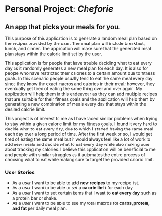 # Personal Project: *Cheforie*

## An app that picks your meals for you.

<p>This purpose of this application is to generate a random meal plan based on the recipes provided by the user. The
meal plan will include breakfast, lunch, and dinner. The application will make sure that the generated meal plan stays
within the calorie limit set by the user.</p>
<p>This application is for people that have trouble deciding what to eat every day as it randomly generates a new meal
plan for each day. It is also for people who have restricted their calories to a certain amount due to fitness goals.
In this scenario people usually tend to eat the same meal every day since they know the exact macros and calories in
their
meal; however, they eventually get tired of eating the same thing over and over again. My application will help them in
this
endeavour as they can add multiple recipes that are suitable for their fitness
goals and the application will help them by generating a new combination of meals every day that stays within the
desired
calorie limit.</p>
<p>This project is of interest to me as I have faced similar problems when trying to stay within a given caloric limit
for my fitness goals. I found it very hard to decide what to eat every day, due to which I started having the same meal
each day over a long period of time. After the first week or so, I would get tired of eating the same meal but
it would always feel like a lot of work to add new meals and decide what to eat every day while also making sure about 
tracking my calories. I believe this application will be beneficial to me and people with similar struggles as it 
automates the entire process of choosing what to eat while making sure to target the provided caloric limit.</p>


### User Stories

- As a *user* I want to be able to add **new recipes** to my recipe list.
- As a *user* I want to be able to set a **calorie limit** for each day.
- As a *user* I want to set certain items that I want to **eat every day** such as a protein bar or shake.
- As a *user* I want to be able to see my total macros for **carbs, protein, and fat** per daily meal plan.



